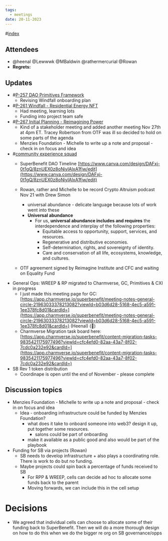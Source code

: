 ```yaml
---
tags:
  - meetings
date: 20-11-2023
---
```

#[index](notes/general-circle/old-gc-meetings/index.md) 
## Attendees
- @heenal @Lewwwk @MBaldwin @rathermercurial @Rowan  
- **Regrets:** 

## Updates 
- #[P-257 DAO Primitives Framework](P-257%20DAO%20Primitives%20Framework)
	- Revising Windfall onboarding plan
- #[P-261 Windfall - Residential Energy NFT](P-261%20Windfall%20-%20Residential%20Energy%20NFT)
	- Had meeting, learning lots
	- Funding into project team safe
- #[P-267 Initial Planning - Reimagining Power](P-267%20Initial%20Planning%20-%20Reimagining%20Power)
	- Kind of a stakeholder meeting and added another meeting Nov 27th at 4pm ET. Tracey Robertson from OTF was ill so decided to hold on some parts of the agenda
	- Menzies Foundation - Michelle to write up a note and proposal  - check in on focus and idea
- #[community experience squad](/notes/archive/clarity/Tags/community%20experience%20squad.md) 
	-  SuperBenefit DAO Timeline [https://www.canva.com/design/DAFxj-0t1gQ/8znUEX0z8oNiyIAlxA1fjw/edit](https://www.canva.com/design/DAFxj-0t1gQ/8znUEX0z8oNiyIAlxA1fjw/edit)  

	- Rowan, rather and Michelle to be record Crypto Altruism podcast Nov 21 with Drew Simon
		- universal abundance - delicate language because lots of work went into these
		- **Universal abundance**
			- For us, **universal abundance includes and requires** the interdependence and interplay of the following properties:
				- Equitable access to opportunity, support, services, and resources.
				- Regenerative and distributive economies.
				- Self-determination, rights, and sovereignty of identity.
				- Care and conservation of all life, ecosystems, knowledge, and cultures.
	- OTF agreement signed by Reimagine Institute and CFC and waiting on Equality Fund
- General Ops: WREEP & RP migrated to Charmverse, GC, Primitives & CXI in progress
	- I just made this meeting page for GC: [https://app.charmverse.io/superbenefit/meeting-notes-general-circle-21963033378213082?viewId=b03d6d28-5168-4ec5-a591-1ee378fc8d01&cardId=](https://app.charmverse.io/superbenefit/meeting-notes-general-circle-21963033378213082?viewId=b03d6d28-5168-4ec5-a591-1ee378fc8d01&cardId=)  (Heenal) (🙏)
	- Charmverse Migration task board here:
 [https://app.charmverse.io/superbenefit/content-migration-tasks-9835421175977496?viewId=cfc4efd0-82aa-43a7-8f02-7cdc0a232e92&cardId=](https://app.charmverse.io/superbenefit/content-migration-tasks-9835421175977496?viewId=cfc4efd0-82aa-43a7-8f02-7cdc0a232e92&cardId=) 
- SB Rev 1 token distribution
	- Coordinape is open until the end of November - please complete

## Discussion topics
- Menzies Foundation - Michelle to write up a note and proposal  - check in on focus and idea
	- Idea - onboarding infrastructure could be funded by Menzies Foundation?
		- what does it take to onboard someone into web3? design it up, put together some resources.
			- salons could be part of onboarding
		- make it available as a public good and also would be part of the playbook
- Funding for SB via projects (Rowan)
	- SB needs to develop infrastructure + also plays a coordinating role. There is work to do but no funding.
	- Maybe projects could spin back a percentage of funds received to SB
		- For RPP & WREEP, cells can decide ad hoc to allocate some funds back to the parent
		- Moving forwards, we can include this in the cell setup

# Decisions 
- We agreed that individual cells can choose to allocate some of their funding back to SuperBenefit. Then we will do a more thorough design on how to do this when we do the bigger re org on SB governance/opps
